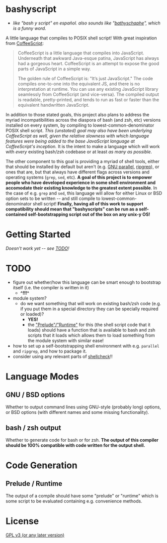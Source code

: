 bashyscript
===========

- *like "bash y script" en español. also sounds like "[bathyschaphe](https://en.wikipedia.org/wiki/Bathyscaphe)", which is a funny word.*

A little language that compiles to POSIX shell script! With great inspiration from [CoffeeScript](https://coffeescript.org/):

> CoffeeScript is a little language that compiles into JavaScript. Underneath that awkward
> Java-esque patina, JavaScript has always had a gorgeous heart. CoffeeScript is an attempt to
> expose the good parts of JavaScript in a simple way.
>
> The golden rule of CoffeeScript is: "It’s just JavaScript." The code compiles one-to-one into the
> equivalent JS, and there is no interpretation at runtime. You can use any existing JavaScript
> library seamlessly from CoffeeScript (and vice-versa). The compiled output is readable,
> pretty-printed, and tends to run as fast or faster than the equivalent handwritten JavaScript.

In addition to those stated goals, this project also plans to address the myriad incompatibilities
across the diaspora of bash (and zsh, etc) versions installed on every system, by compiling to
lowest-common-denominator POSIX shell script. *This (unstated) goal may also have been underlying
CoffeeScript as well, given the relative slowness with which language features were being added to
the base JavaScript language at CoffeeScript's inception.* It is the intent to make a language which
will work with *every* existing bash/zsh codebase or at least *as many as possible*.

The other component to this goal is providing a myriad of shell tools, either that should be
installed by default but aren't (e.g. [GNU parallel](https://www.gnu.org/software/parallel/),
[ripgrep](https://github.com/burntsushi/ripgrep)), or ones that are, but that always have different
flags across versions and operating systems (`grep`, `sed`, etc). **A goal of this project is to
empower people who have developed experience in some shell environment and accomodate their existing
knowledge to the greatest extent possible**. In the case of e.g. `grep` and `sed`, this language will
allow for either Linux or BSD option sets to be written -- and still compile to
lowest-common-denominator shell script! **Finally, having all of this work to support compatibility
should mean that "bashyscripts" can be run as a self-contained self-bootstrapping script out of the
box on any unix-y OS!**

# Getting Started

*Doesn't work yet -- see [TODO](#TODO)!*

# TODO

- figure out whether/how this language can be smart enough to bootstrap itself (i.e. the compiler is
  written in it)
  - **^!!!^**
- module system?
  - do we want something that will work on existing bash/zsh code (e.g. if you put them in a special
    directory they can be specially required or loaded)?
    - **YES!**
    - the ["Prelude"/"Runtime"](#prelude--runtime) for this (the shell script code that it loads)
      should have a function that is available to bash and zsh scripts that it loads which allows
      them to load something from the module system with similar ease!
- how to set up a self-bootstrapping shell environment with e.g. `parallel` and `ripgrep`, and how
  to package it.
- consider using any relevant parts of [shellcheck](https://github.com/koalaman/shellcheck)!!

# Language Modes
## GNU / BSD options
Whether to output command lines using GNU-style (probably long) options, or BSD options (with
different names and some missing functionality).
## bash / zsh output
Whether to generate code for bash or for zsh. **The output of this compiler should be 100%
compatible with code written for the output shell.**

# Code Generation
## Prelude / Runtime
The output of a compile should have some "prelude" or "runtime" which is some script to be evaluated
containing e.g. convenience methods.

# License
[GPL v3 (or any later version)](./LICENSE)
